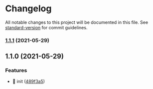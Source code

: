 # Changelog

All notable changes to this project will be documented in this file. See [standard-version](https://github.com/conventional-changelog/standard-version) for commit guidelines.

### [1.1.1](https://github.com/joaomede/vue3-xlsx/compare/v1.1.0...v1.1.1) (2021-05-29)

## 1.1.0 (2021-05-29)


### Features

* 🎸 init ([489f3a5](https://github.com/joaomede/vue3-xlsx/commit/489f3a5401cec742a0c0e9b517bb5a68f951ec94))

